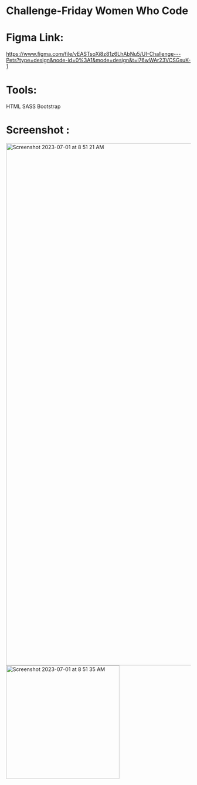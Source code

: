 # Challenge-Friday Women Who Code
 # Figma Link:
 https://www.figma.com/file/vEASTsoXi8z81z6LhAbNu5/UI-Challenge---Pets?type=design&node-id=0%3A1&mode=design&t=i76wWAr23VCSGsuK-1 
#  Tools:
   HTML
   SASS
   Bootstrap
 
# Screenshot :
<img width="1423" alt="Screenshot 2023-07-01 at 8 51 21 AM" src="https://github.com/mharizanova8703/Challenge/assets/85656320/286c3058-ab7d-4cb4-8d50-3f382311a45b">
<img width="309" alt="Screenshot 2023-07-01 at 8 51 35 AM" src="https://github.com/mharizanova8703/Challenge/assets/85656320/1ed5c918-445d-4e49-8d28-fade12a51897">
